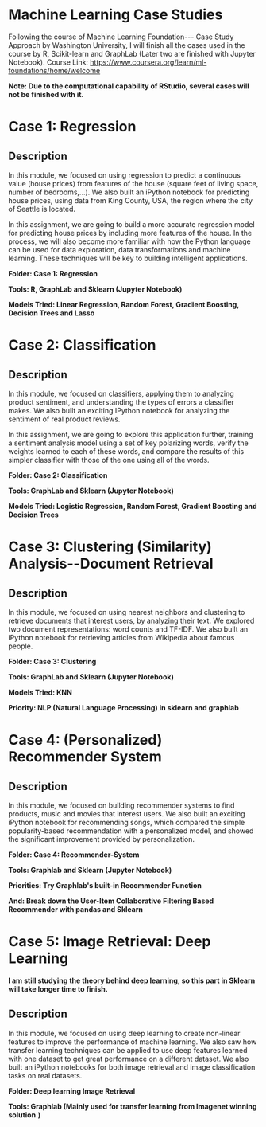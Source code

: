 # Machine Learning Case Studies
Following the course of Machine Learning Foundation--- Case Study Approach by Washington University, I will finish all the cases used in the course by R, Scikit-learn and GraphLab (Later two are finished with Jupyter Notebook).  Course Link: https://www.coursera.org/learn/ml-foundations/home/welcome

**Note: Due to the computational capability of RStudio, several cases will not be finished with it.**

# Case 1: Regression

## Description 

In this module, we focused on using regression to predict a continuous value (house prices) from features of the house (square feet of living space, number of bedrooms,...). We also built an iPython notebook for predicting house prices, using data from King County, USA, the region where the city of Seattle is located.

In this assignment, we are going to build a more accurate regression model for predicting house prices by including more features of the house. In the process, we will also become more familiar with how the Python language can be used for data exploration, data transformations and machine learning. These techniques will be key to building intelligent applications.

**Folder: Case 1: Regression**

**Tools: R, GraphLab and Sklearn (Jupyter Notebook)**

**Models Tried: Linear Regression, Random Forest, Gradient Boosting, Decision Trees and Lasso**

# Case 2: Classification

## Description 

In this module, we focused on classifiers, applying them to analyzing product sentiment, and understanding the types of errors a classifier makes. We also built an exciting IPython notebook for analyzing the sentiment of real product reviews.

In this assignment, we are going to explore this application further, training a sentiment analysis model using a set of key polarizing words, verify the weights learned to each of these words, and compare the results of this simpler classifier with those of the one using all of the words.

**Folder: Case 2: Classification**

**Tools: GraphLab and Sklearn (Jupyter Notebook)**

**Models Tried: Logistic Regression, Random Forest, Gradient Boosting and Decision Trees**


# Case 3: Clustering (Similarity) Analysis--Document Retrieval

## Description 

In this module, we focused on using nearest neighbors and clustering to retrieve documents that interest users, by analyzing their text. We explored two document representations: word counts and TF-IDF. We also built an iPython notebook for retrieving articles from Wikipedia about famous people.

**Folder: Case 3: Clustering**

**Tools: GraphLab and Sklearn (Jupyter Notebook)**

**Models Tried: KNN**

**Priority: NLP (Natural Language Processing) in sklearn and graphlab**

# Case 4: (Personalized) Recommender System 

## Description

In this module, we focused on building recommender systems to find products, music and movies that interest users. We also built an exciting iPython notebook for recommending songs, which compared the simple popularity-based recommendation with a personalized model, and showed the significant improvement provided by personalization.

**Folder: Case 4: Recommender-System**

**Tools: Graphlab and Sklearn (Jupyter Notebook)**

**Priorities: Try Graphlab's built-in Recommender Function**

**And: Break down the User-Item Collaborative Filtering Based Recommender with pandas and Sklearn**

# Case 5: Image Retrieval: Deep Learning

**I am still studying the theory behind deep learning, so this part in Sklearn will take longer time to finish.**

## Description

In this module, we focused on using deep learning to create non-linear features to improve the performance of machine learning. We also saw how transfer learning techniques can be applied to use deep features learned with one dataset to get great performance on a different dataset. We also built an iPython notebooks for both image retrieval and image classification tasks on real datasets.

**Folder: Deep learning Image Retrieval**

**Tools: Graphlab (Mainly used for transfer learning from Imagenet winning solution.)**
